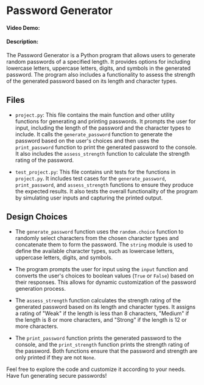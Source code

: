 # Password Generator

#### Video Demo:

#### Description:

The Password Generator is a Python program that allows users to generate random passwords of a specified length. It provides options for including lowercase letters, uppercase letters, digits, and symbols in the generated password. The program also includes a functionality to assess the strength of the generated password based on its length and character types.

## Files

- `project.py`: This file contains the main function and other utility functions for generating and printing passwords. It prompts the user for input, including the length of the password and the character types to include. It calls the `generate_password` function to generate the password based on the user's choices and then uses the `print_password` function to print the generated password to the console. It also includes the `assess_strength` function to calculate the strength rating of the password.

- `test_project.py`: This file contains unit tests for the functions in `project.py`. It includes test cases for the `generate_password`, `print_password`, and `assess_strength` functions to ensure they produce the expected results. It also tests the overall functionality of the program by simulating user inputs and capturing the printed output.

## Design Choices

- The `generate_password` function uses the `random.choice` function to randomly select characters from the chosen character types and concatenate them to form the password. The `string` module is used to define the available character types, such as lowercase letters, uppercase letters, digits, and symbols.

- The program prompts the user for input using the `input` function and converts the user's choices to boolean values (`True` or `False`) based on their responses. This allows for dynamic customization of the password generation process.

- The `assess_strength` function calculates the strength rating of the generated password based on its length and character types. It assigns a rating of "Weak" if the length is less than 8 characters, "Medium" if the length is 8 or more characters, and "Strong" if the length is 12 or more characters.

- The `print_password` function prints the generated password to the console, and the `print_strength` function prints the strength rating of the password. Both functions ensure that the password and strength are only printed if they are not `None`.

Feel free to explore the code and customize it according to your needs. Have fun generating secure passwords!
